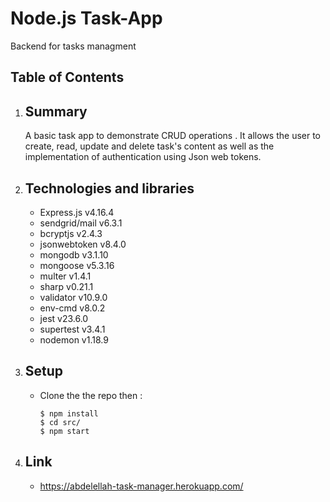 # Node.js Task-App
Backend for tasks managment
## Table of Contents

1. ## Summary
    <p>A basic task app to demonstrate CRUD operations . It allows the user to create, read, update and delete task's content as well as the implementation of authentication using Json web tokens.</P>
    


2. ## Technologies and libraries 
    * Express.js v4.16.4
    * sendgrid/mail v6.3.1
    * bcryptjs v2.4.3
    * jsonwebtoken v8.4.0
    * mongodb v3.1.10
    * mongoose v5.3.16
    * multer v1.4.1
    * sharp v0.21.1
    * validator v10.9.0
    * env-cmd v8.0.2
    * jest v23.6.0
    * supertest v3.4.1
    * nodemon v1.18.9
    

3. ## Setup
    * Clone the the repo then : 
        ```
        $ npm install
        $ cd src/
        $ npm start
        ```

4. ## Link
    * https://abdelellah-task-manager.herokuapp.com/
